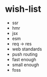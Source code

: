 # wish-list

- ssr
- hmr
- jsx
- esm
- req -> res
- web standards
- push routing
- fast enough
- small enough
- foss
